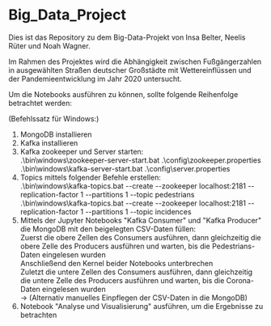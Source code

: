 # Big_Data_Project

Dies ist das Repository zu dem Big-Data-Projekt von Insa Belter, Neelis Rüter und Noah Wagner.

Im Rahmen des Projektes wird die Abhängigkeit zwischen Fußgängerzahlen in ausgewählten Straßen
deutscher Großstädte mit Wettereinflüssen und der Pandemieentwicklung im Jahr 2020 untersucht.

Um die Notebooks ausführen zu können, sollte folgende Reihenfolge betrachtet werden:

(Befehlssatz für Windows:)
1. MongoDB installieren
2. Kafka installieren
3. Kafka zookeeper und Server starten: \
	.\bin\windows\zookeeper-server-start.bat .\config\zookeeper.properties \
	.\bin\windows\kafka-server-start.bat .\config\server.properties 
4. Topics mittels folgender Befehle erstellen: \
	.\bin\windows\kafka-topics.bat --create --zookeeper localhost:2181 --replication-factor 1 --partitions 1 --topic pedestrians \
	.\bin\windows\kafka-topics.bat --create --zookeeper localhost:2181 --replication-factor 1 --partitions 1 --topic incidences
5. Mittels der Jupyter Notebooks "Kafka Consumer" und "Kafka Producer" die MongoDB mit den beigelegten CSV-Daten füllen: \
	Zuerst die obere Zellen des Consumers ausführen, dann gleichzeitig die obere Zelle des Producers ausführen und warten, bis die Pedestrians-Daten eingelesen wurden \
	Anschließend den Kernel beider Notebooks unterbrechen \
	Zuletzt die untere Zellen des Consumers ausführen, dann gleichzeitig die untere Zelle des Producers ausführen und warten, bis die Corona-Daten eingelesen wurden \
-> (Alternativ manuelles Einpflegen der CSV-Daten in die MongoDB)
6. Notebook "Analyse und Visualisierung" ausführen, um die Ergebnisse zu betrachten